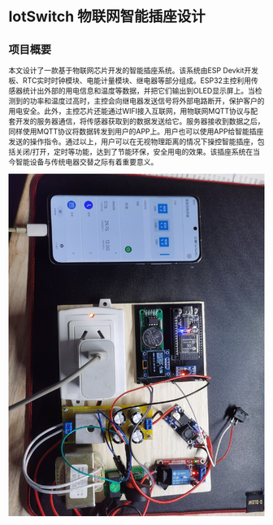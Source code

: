 # IotSwitch 物联网智能插座设计
## 项目概要

本文设计了一款基于物联网芯片开发的智能插座系统。该系统由ESP Devkit开发板、RTC实时时钟模块、电能计量模块、继电器等部分组成。ESP32主控利用传感器统计出外部的用电信息和温度等数据，并把它们输出到OLED显示屏上。当检测到的功率和温度过高时，主控会向继电器发送信号将外部电路断开，保护客户的用电安全。此外，主控芯片还能通过WIFI接入互联网，用物联网MQTT协议与配套开发的服务器通信，将传感器获取到的数据发送给它。服务器接收到数据之后，同样使用MQTT协议将数据转发到用户的APP上。用户也可以使用APP给智能插座发送的操作指令。通过以上，用户可以在无视物理距离的情况下操控智能插座，包括关闭/打开，定时等功能，达到了节能环保，安全用电的效果。该插座系统在当今智能设备与传统电器交替之际有着重要意义。

![系统整体运行效果图](/image.png "系统整体运行效果图")